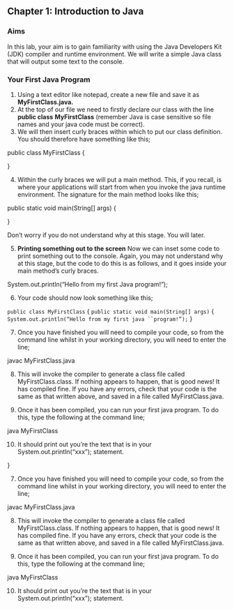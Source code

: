 ## Chapter 1: Introduction to Java
### Aims

In this lab, your aim is to gain familiarity with using the Java Developers Kit (JDK) compiler and runtime environment. We will write a simple Java class that will output some text to the console.
### Your First Java Program
1.	Using a text editor like notepad, create a new file and save it as **MyFirstClass.java.**
2.	At the top of our file we need to firstly declare our class with the line 
**public class** **MyFirstClass** (remember Java is case sensitive so file names and your java code must be correct).
3.	We will then insert curly braces within which to put our class definition.
You should therefore have something like this;

public class MyFirstClass
{


}


4.	Within the curly braces we will put a main method. This, if you recall, is where your applications will start from when you invoke the java runtime environment. The signature for the main method looks like this;

public static void main(String[] args)
{

}

Don’t worry if you do not understand why at this stage. You will later.

5.	**Printing something out to the screen**
Now we can inset some code to print something out to the console. Again, you may not understand why at this stage, but the code to do this is as follows, and it goes inside your main method’s curly braces.

System.out.println(“Hello from my first Java program!”);



6.	Your code should now look something like this;

```public class MyFirstClass```
{
        ```public static void main(String[] args)```
        {
                  ```System.out.println(“Hello from my first java ``program!”);```
         }


7.	Once you have finished you will need to compile your code, so from the command line whilst in your working directory, you will need to enter the line;

javac MyFirstClass.java

8.	This will invoke the compiler to generate a class file called MyFirstClass.class. If nothing appears to happen, that is good news! It has compiled fine. If you have any errors, check that your code is the same as that written above, and saved in a file called MyFirstClass.java.

9.	Once it has been compiled, you can run your first java program. To do this, type the following at the command line;

java MyFirstClass

10.	It should print out you’re the text that is in your System.out.println(“xxx”); statement.

}

7.	Once you have finished you will need to compile your code, so from the command line whilst in your working directory, you will need to enter the line;

javac MyFirstClass.java

8.	This will invoke the compiler to generate a class file called MyFirstClass.class. If nothing appears to happen, that is good news! It has compiled fine. If you have any errors, check that your code is the same as that written above, and saved in a file called MyFirstClass.java.

9.	Once it has been compiled, you can run your first java program. To do this, type the following at the command line;

java MyFirstClass

10.	It should print out you’re the text that is in your System.out.println(“xxx”); statement.

 
